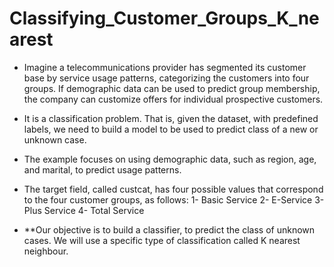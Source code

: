 # Classifying_Customer_Groups_K_nearest

* Imagine a telecommunications provider has segmented its customer base by service usage patterns, categorizing the customers into four groups. If demographic data can be used to predict group membership, the company can customize offers for individual prospective customers. 
* It is a classification problem. That is, given the dataset, with predefined labels, we need to build a model to be used to predict class of a new or unknown case.

* The example focuses on using demographic data, such as region, age, and marital, to predict usage patterns.

* The target field, called custcat, has four possible values that correspond to the four customer groups, as follows: 
1- Basic Service 2- E-Service 3- Plus Service 4- Total Service

* **Our objective is to build a classifier, to predict the class of unknown cases. We will use a specific type of classification called K nearest neighbour.
